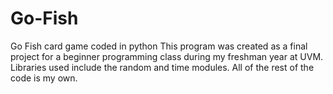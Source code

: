 # Go-Fish
Go Fish card game coded in python
This program was created as a final project for a beginner programming class during my freshman year at UVM.
Libraries used include the random and time modules. All of the rest of the code is my own.
